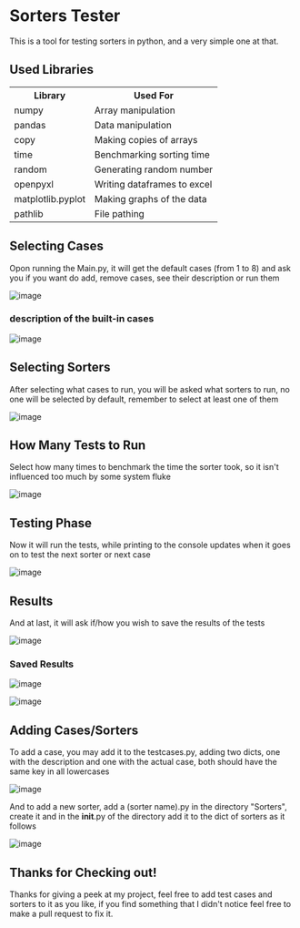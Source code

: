 <h1>Sorters Tester</h1>

This is a tool for testing sorters in python, and a very simple one at that.

<h2>Used Libraries</h2>

<table>
  <tr>
    <th>Library</th>
    <th>Used For</th>
  </tr>
  <tr>
    <td>numpy</td>
    <td>Array manipulation</td>
  </tr>
  <tr>
    <td>pandas</td>
    <td>Data manipulation</td>
  </tr>
  <tr>
    <td>copy</td>
    <td>Making copies of arrays</td>
  </tr>
  <tr>
   <td>time</td>
   <td>Benchmarking sorting time</td>
  </tr>
  <tr>
   <td>random</td>
   <td>Generating random number</td>
  </tr>
  <tr>
    <td>openpyxl</td>
    <td>Writing dataframes to excel</td>
  </tr>
  <tr>
   <td>matplotlib.pyplot</td>
   <td>Making graphs of the data</td>
  </tr>
  <tr>
   <td>pathlib</td>
   <td>File pathing</td>
  </tr>
</table>

<h2>Selecting Cases</h2>

Opon running the Main.py, it will get the default cases (from 1 to 8) and ask you if you want do add, remove cases, see their description or run them

![image](https://github.com/vinegm/Sorters-Tester/assets/117782568/ce43360b-7d31-4a98-9ba0-8db9de26f151)

<h3>description of the built-in cases</h3>

![image](https://github.com/vinegm/Sorters-Tester/assets/117782568/e5702783-8083-4b8c-8e2a-bb0402a2eb25)

<h2>Selecting Sorters</h2>

After selecting what cases to run, you will be asked what sorters to run, no one will be selected by default, remember to select at least one of them

![image](https://github.com/vinegm/Sorters-Tester/assets/117782568/162239cd-cceb-4130-9dd6-59855364baa6)

<h2>How Many Tests to Run</h2>

Select how many times to benchmark the time the sorter took, so it isn't influenced too much by some system fluke

![image](https://github.com/vinegm/Sorters-Tester/assets/117782568/bc2f6fbe-1ca0-4ec2-af5f-5f48c41f727c)

<h2>Testing Phase</h2>

Now it will run the tests, while printing to the console updates when it goes on to test the next sorter or next case

![image](https://github.com/vinegm/Sorters-Tester/assets/117782568/8c8e7db6-a354-41a0-8180-8c47d7c8edc8)

<h2>Results</h2>

And at last, it will ask if/how you wish to save the results of the tests

![image](https://github.com/vinegm/Sorters-Tester/assets/117782568/b5ec9174-24c8-45c3-82b9-78c6eb9e5ac0)

<h3>Saved Results</h3>

![image](https://github.com/vinegm/Sorters-Tester/assets/117782568/9f4c6ded-e69f-475d-9ace-0262b3466e28)

![image](https://github.com/vinegm/Sorters-Tester/assets/117782568/c1e20085-c953-4784-8555-782ac02a3dd6)

<h2>Adding Cases/Sorters</h2>

To add a case, you may add it to the testcases.py, adding two dicts, one with the description and one with the actual case, both should have the same key in all lowercases

![image](https://github.com/vinegm/Sorters-Tester/assets/117782568/d95e06f5-3cf6-43ec-bd62-bfe386f8bd9c)

And to add a new sorter, add a (sorter name).py in the directory "Sorters", create it and in the __init__.py of the directory add it to the dict of sorters as it follows

![image](https://github.com/vinegm/Sorters-Tester/assets/117782568/822481a7-239f-4769-8d7d-c8e22e8bfe09)

<h2>Thanks for Checking out!</h2>
Thanks for giving a peek at my project, feel free to add test cases and sorters to it as you like, if you find something that I didn't notice feel free to make a pull request to fix it.
